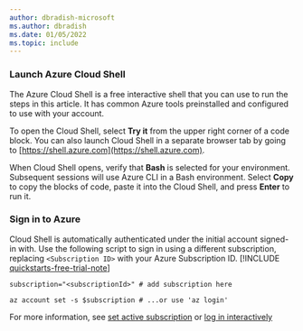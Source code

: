```yaml
---
author: dbradish-microsoft
ms.author: dbradish
ms.date: 01/05/2022
ms.topic: include
---
```


### Launch Azure Cloud Shell

The Azure Cloud Shell is a free interactive shell that you can use to run the steps in this article. It has common Azure tools preinstalled and configured to use with your account.

To open the Cloud Shell, select **Try it** from the upper right corner of a code block. You can also launch Cloud Shell in a separate browser tab by going to [https://shell.azure.com](https://shell.azure.com).

When Cloud Shell opens, verify that **Bash** is selected for your environment. Subsequent sessions will use Azure CLI in a Bash environment. Select **Copy** to copy the blocks of code, paste it into the Cloud Shell, and press **Enter** to run it.

### Sign in to Azure

Cloud Shell is automatically authenticated under the initial account signed-in with. Use the following script to sign in using a different subscription, replacing `<Subscription ID>` with your Azure Subscription ID.  [!INCLUDE [quickstarts-free-trial-note](quickstarts-free-trial-note.md)]

```azurecli-interactive
subscription="<subscriptionId>" # add subscription here

az account set -s $subscription # ...or use 'az login'
```

For more information, see [set active subscription](/cli/azure/account#az-account-set) or [log in interactively](/cli/azure/reference-index#az-login)
